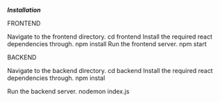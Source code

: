 _**Installation**_


FRONTEND

Navigate to the frontend directory.
cd frontend
Install the required react dependencies through.
npm install
Run the frontend server.
npm start



BACKEND

Navigate to the backend directory.
cd backend
Install the required react dependencies through.
npm instal

Run the backend server.
nodemon index.js
